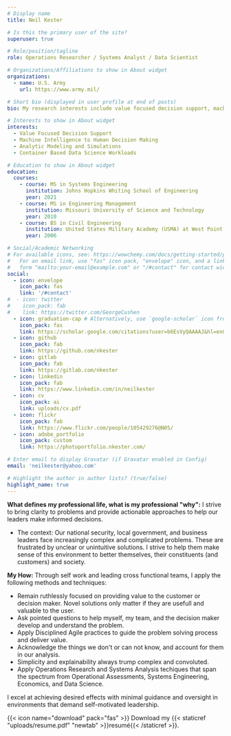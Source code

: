 ```yaml
---
# Display name
title: Neil Kester

# Is this the primary user of the site?
superuser: true

# Role/position/tagline
role: Operations Researcher / Systems Analyst / Data Scientist

# Organizations/Affiliations to show in About widget
organizations:
  - name: U.S. Army
    url: https://www.army.mil/

# Short bio (displayed in user profile at end of posts)
bio: My research interests include value focused decision support, machine intelligence to human decision making, and analytic modeling and simulation..

# Interests to show in About widget
interests:
  - Value Focused Decision Support
  - Machine Intelligence to Human Decision Making
  - Analytic Modeling and Simulations
  - Container Based Data Science Workloads

# Education to show in About widget
education:
  courses:
    - course: MS in Systems Engineering
      institution: Johns Hopkins Whiting School of Engineering
      year: 2021
    - course: MS in Engineering Management
      institution: Missouri University of Science and Technology
      year: 2010
    - course: BS in Civil Engineering
      institution: United States Military Academy (USMA) at West Point
      year: 2006

# Social/Academic Networking
# For available icons, see: https://wowchemy.com/docs/getting-started/page-builder/#icons
#   For an email link, use "fas" icon pack, "envelope" icon, and a link in the
#   form "mailto:your-email@example.com" or "/#contact" for contact widget.
social:
  - icon: envelope
    icon_pack: fas
    link: '/#contact'
#  - icon: twitter
#    icon_pack: fab
#    link: https://twitter.com/GeorgeCushen
  - icon: graduation-cap # Alternatively, use `google-scholar` icon from `ai` icon pack
    icon_pack: fas
    link: https://scholar.google.com/citations?user=b6EsVyQAAAAJ&hl=en&oi=ao
  - icon: github
    icon_pack: fab
    link: https://github.com/nkester
  - icon: gitlab
    icon_pack: fab
    link: https://gitlab.com/nkester
  - icon: linkedin
    icon_pack: fab
    link: https://www.linkedin.com/in/neilkester
  - icon: cv
    icon_pack: ai
    link: uploads/cv.pdf
  - icon: flickr
    icon_pack: fab
    link: https://www.flickr.com/people/105429276@N05/
  - icon: adobe_portfolio
    icon_pack: custom
    link: https://photoportfolio.nkester.com/

# Enter email to display Gravatar (if Gravatar enabled in Config)
email: 'neilkester@yahoo.com'

# Highlight the author in author lists? (true/false)
highlight_name: true
---
```


**What defines my professional life, what is my professional "why":** I strive to bring clarity to problems and provide actionable approaches to help our leaders make informed decisions. 
  - The context: Our national security, local government, and business leaders face increasingly complex and complicated problems. These are frustrated by unclear or unintuitive solutions. I strive to help them make sense of this environment to better themselves, their constituents (and customers) and society.
  
**My How:** Through self work and leading cross functional teams, I apply the following methods and techniques:  
  - Remain ruthlessly focused on providing value to the customer or decision maker. Novel solutions only matter if they are usefull and valuable to the user.  
  - Ask pointed questions to help myself, my team, and the decision maker develop and understand the problem.
  - Apply Disciplined Agile practices to guide the problem solving process and deliver value.
  - Acknowledge the things we don't or can not know, and account for them in our analysis.  
  - Simplicity and explainability always trump complex and convoluted. 
  - Apply Operations Research and Systems Analysis techiques that span the spectrum from Operational Assessments, Systems Engineering, Economics, and Data Science.
  

I excel at achieving desired effects with minimal guidance and oversight in environments that demand self-motivated leadership.

{{< icon name="download" pack="fas" >}} Download my {{< staticref "uploads/resume.pdf" "newtab" >}}resumé{{< /staticref >}}.
